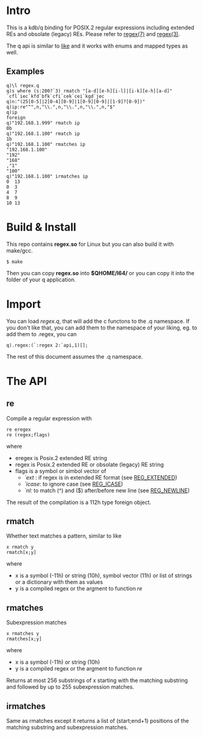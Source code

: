 # Intro

This is a kdb/q binding for POSIX.2 regular expressions including extended REs and obsolate (legacy) REs. Please refer to [regex(7)](https://man7.org/linux/man-pages/man7/regex.7.html) and [regex(3)](https://man7.org/linux/man-pages/man3/regex.3.html).

The q api is similar to [like](https://code.kx.com/q/ref/like/) and it works with enums and mapped types as well.

## Examples
```
q)\l regex.q
q)s where (s:200?`3) rmatch "[a-d][e-h][i-l]|[i-k][e-h][a-d]"
`cfl`iec`kfd`bfk`cfi`cek`cei`kgd`jec
q)n:"(25[0-5]|2[0-4][0-9]|1[0-9][0-9]|[1-9]?[0-9])"
q)ip:re"^",n,"\\.",n,"\\.",n,"\\.",n,"$"
q)ip
foreign
q)"192.168.1.999" rmatch ip
0b
q)"192.168.1.100" rmatch ip
1b
q)"192.168.1.100" rmatches ip
"192.168.1.100"
"192"
"168"
,"1"
"100"
q)"192.168.1.100" irmatches ip
0  13
0  3
4  7
8  9
10 13
```

# Build & Install

This repo contains **regex.so** for Linux but you can also build it with make/gcc.
```
$ make
```
Then you can copy **regex.so** into **$QHOME/l64/** or you can copy it into the folder of your q application.

# Import

You can load *regex.q*, that will add the c functons to the .q namespace. If you don't like that, you can add them to the namespace of your liking, eg. to add them to .regex, you can
```
q).regex:(`:regex 2:`api,1)[];
```
The rest of this document assumes the .q namespace.

# The API

## re

Compile a regular expression with
```
re eregex
re (regex;flags)
```
where
 * eregex is Posix.2 extended RE string
 * regex is Posix.2 extended RE or obsolate (legacy) RE string
 * flags is a symbol or simbol vector of
   * *`ext* : if regex is in extended RE format (see [REG_EXTENDED](https://man7.org/linux/man-pages/man3/regex.3.html#DESCRIPTION))
   * *`icase*: to ignore case (see [REG_ICASE](https://man7.org/linux/man-pages/man3/regex.3.html#DESCRIPTION))
   * *`nl*: to match (^) and ($) after/before new line (see [REG_NEWLINE](https://man7.org/linux/man-pages/man3/regex.3.html#DESCRIPTION))

The result of the compilation is a 112h type foreign object.
## rmatch

Whether text matches a pattern, similar to like
```
x rmatch y
rmatch[x;y]
```
where
 * x is a symbol (-11h) or string (10h), symbol vector (11h) or list of strings or a dictionary with them as values
 * y is a compiled regex or the argment to function *re*

## rmatches

Subexpression matches
```
x rmatches y
rmatches[x;y]
```
where
 * x is a symbol (-11h) or string (10h)
 * y is a compiled regex or the argment to function *re*
 
Returns at most 256 substrings of x starting with the matching substring and followed by up to 255 subexpression matches.

## irmatches

Same as rmatches except it returns a list of (start;end+1) positions of the matching substring and subexpression matches.
